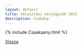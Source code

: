 ```yaml
---
layout: default
title: Választási névjegyzék 2022
description: Csákány
---
```


{% include Csaakaany.html %}

[Vissza](./)
